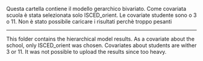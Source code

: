 Questa cartella contiene il modello gerarchico bivariato.
Come covariata scuola è stata selezionata solo ISCED_orient. Le covariate studente sono o 3 o 11.
Non è stato possibile caricare i risultati perchè troppo pesanti

------------------------------------------------------------------------

This folder contains the hierarchical model results.
As a covariate about the school, only ISCED_orient was chosen.
Covariates about students are wither 3 or 11.
It was not possible to upload the results since too heavy.
